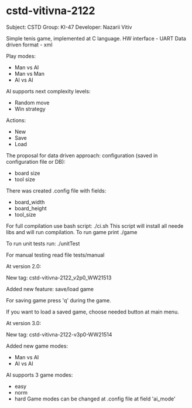 # cstd-vitivna-2122

Subject: CSTD
Group: KI-47
Developer: Nazarii Vitiv

Simple tenis game, implemented at C language.
HW interface - UART
Data driven format - xml

Play modes:
* Man vs AI
* Man vs Man
* AI vs AI

AI supports next complexity levels:
* Random move
* Win strategy

Actions:
* New
* Save
* Load

The proposal for data driven approach: configuration (saved in configuration file or DB):
* board size
* tool size

There was created .config file with fields:
* board_width
* board_height
* tool_size

For full compilation use bash script:
./ci.sh
This script will install all neede libs and will run compilation.
To run game print ./game

To run unit tests run: ./unitTest

For manual testing read file tests/manual

At version 2.0:

New tag: cstd-vitivna-2122_v2p0_WW21513

Added new feature: save/load game

For saving game press 'q' during the game.

If you want to load a saved game, choose needed button at main menu.

At version 3.0:

New tag: cstd-vitivna-2122-v3p0-WW21514

Added new game modes:
* Man vs AI
* AI vs AI

AI supports 3 game modes:
* easy
* norm
* hard
Game modes can be changed at .config file at field 'ai_mode'
